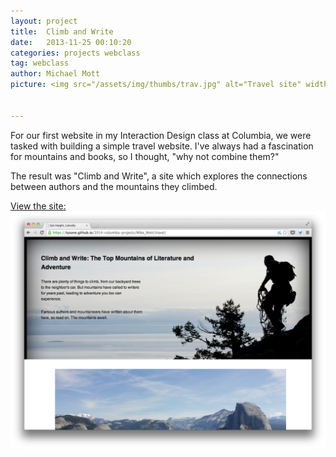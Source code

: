 ```yaml
---
layout: project
title:  Climb and Write
date:   2013-11-25 00:10:20
categories: projects webclass
tag: webclass
author: Michael Mott
picture: <img src="/assets/img/thumbs/trav.jpg" alt="Travel site" width="300">


---
```


For our first website in my Interaction Design class at Columbia, we were tasked with building a simple travel website. I've always had a fascination for mountains and books, so I thought, "why not combine them?"

The result was "Climb and Write", a site which explores the connections between authors and the mountains they climbed.

[View the site:![Travel](/assets/img/thumbs/trav.jpg)](https://tysone.github.io/2014-columbia-projects/Mike_Mott/travel/)